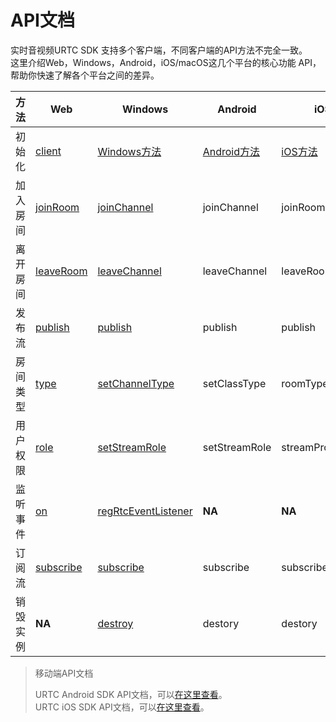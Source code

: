 # API文档

实时音视频URTC SDK 支持多个客户端，不同客户端的API方法不完全一致。    
这里介绍Web，Windows，Android，iOS/macOS这几个平台的核心功能 API，帮助你快速了解各个平台之间的差异。    

| 方法      | Web | Windows | Android | iOS |
|-|-|-|-|-|
| 初始化 | [client](https://github.com/ucloud/urtc-sdk-web#client)  | [Windows方法](https://docs.ucloud.cn/urtc/sdk/VideoStart)  | [Android方法](https://docs.ucloud.cn/urtc/sdk/VideoStart)  | [iOS方法](https://docs.ucloud.cn/urtc/sdk/VideoStart)  |
| 加入房间   | [joinRoom](https://github.com/ucloud/urtc-sdk-web#client-joinroom)  | [joinChannel](https://github.com/ucloud/urtc-win-demo/tree/master/doc#class-joinChannel)  | joinChannel  | joinRoom  |
| 离开房间   | [leaveRoom](https://github.com/ucloud/urtc-sdk-web#client-leaveroom)  | [leaveChannel](https://github.com/ucloud/urtc-win-demo/tree/master/doc#class-leaveChannel)  | leaveChannel  | leaveRoom  |
| 发布流     | [publish](https://github.com/ucloud/urtc-sdk-web#client-publish)  | [publish](https://github.com/ucloud/urtc-win-demo/tree/master/doc#class-publish)  | publish  | publish  |
| 房间类型     | [type](https://github.com/ucloud/urtc-sdk-web#client-constructor)  | [setChannelType](https://github.com/ucloud/urtc-win-demo/tree/master/doc#class-setChannelType)  | setClassType  | roomType  |
| 用户权限     | [role](https://github.com/ucloud/urtc-sdk-web#client-constructor)  | [setStreamRole](https://github.com/ucloud/urtc-win-demo/tree/master/doc#class-setStreamRole)  | setStreamRole  | streamProfile  |
| 监听事件   | [on](https://github.com/ucloud/urtc-sdk-web#client-on)  | [regRtcEventListener](https://github.com/ucloud/urtc-win-demo/tree/master/doc#class-regRtcEventListener)  | **NA**  | **NA**  |
| 订阅流     | [subscribe](https://github.com/ucloud/urtc-sdk-web#client-subscribe)  | [subscribe](https://github.com/ucloud/urtc-win-demo/tree/master/doc#class-subscribe)  | subscribe  | subscribeMethod  |
| 销毁实例   | **NA**  | [destroy](https://github.com/ucloud/urtc-win-demo/tree/master/doc#class-destroy)  | destory  | destory   |

> 移动端API文档
> 
> URTC Android SDK API文档，可以[在这里查看](https://github.com/ucloud/urtc-android-demo)。    
> URTC iOS SDK API文档，可以[在这里查看](https://github.com/ucloud/urtc-ios-demo)。
